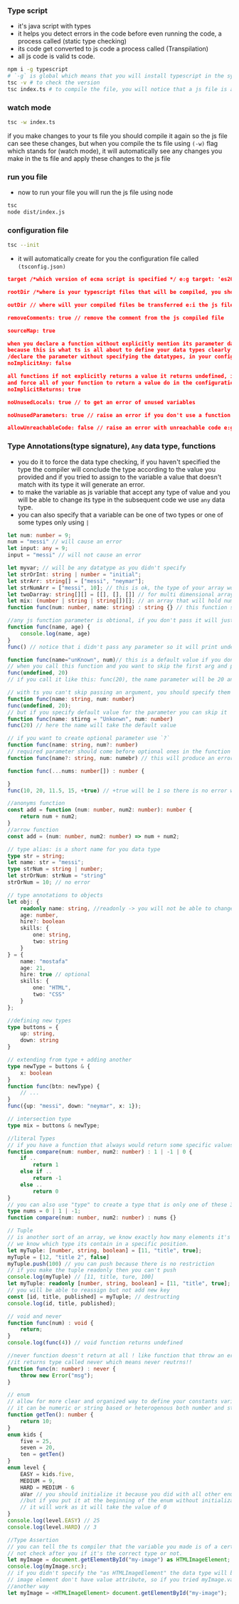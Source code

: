 ### Type script
- it's java script with types
- it helps you detect errors in the code before even running the code, a process called (static type checking)
- its code get converted to js code a process called (Transpilation)
- all js code is valid ts code.

```bash
npm i -g typescript
# `-g` is global which means that you will install typescript in the system not for a specific project only
tsc -v # to check the version
tsc index.ts # to compile the file, you will notice that a js file is added (Transpilation)
```
### watch mode
```bash
tsc -w index.ts
```
if you make changes to your ts file you should compile it again so the js file can see these changes, but when you compile the ts file using `(-w)` flag which stands for (watch mode), it will automatically see any changes you make in the ts file and apply these changes to the js file

### run you file
- now to run your file you will run the js file using node
```bash
tsc
node dist/index.js
```

### configuration file
```bash
tsc --init
``` 
- it will automatically create for you the configuration file called `(tsconfig.json)`
```json
target /*which version of ecma script is specified */ e:g target: 'es2016'

rootDir /*where is your typescript files that will be compiled, you should put it in a src directory */e:g rootDir: './src'

outDir // where will your compiled files be transferred e:i the js file from ts files, it should be in a dist directory so outDir: './dist' 

removeComments: true // remove the comment from the js compiled file

sourceMap: true

when you declare a function without explicitly mention its parameter data Types you will get an error
because this is what ts is all about to define your data types clearly, but if you want to be able to
/declare the parameter without specifying the datatypes, in your configuration file do
noImplicitAny: false

all functions if not explicitly returns a value it returns undefined, if you want to disable this
and force all of your function to return a value do in the configuration:-
noImplicitReturns: true

noUnusedLocals: true // to get an error of unused variables

noUnusedParameters: true // raise an error if you don't use a function parameter

allowUnreachableCode: false // raise an error with unreachable code e:g code that come after a function that never returns
```

### Type Annotations(type signature), `Any` data type, functions

- you do it to force the data type checking, if you haven't specified the type the compiler will conclude the type according to the value you provided and if you tried to assign to the variable a value that doesn't match with its type it will generate an error.
- to make the variable as js variable that accept any type of value and you will be able to change its type in the subsequent code we use `any` data type.
- you can also specify that a variable can be one of two types or one of some types only using `|`

```ts
let num: number = 9;
num = "messi" // will cause an error
let input: any = 9;
input = "messi" // will not cause an error

let myvar; // will be any datatype as you didn't specify
let strOrInt: string | number = "initial";
let strArr: string[] = ["messi", "neymar"];
let strNumArr = ["messi", 10]; // this is ok, the type of your array would be (string | number) []
let twoDarray: string[][] = [[], [], []] // for multi dimensional array
let mix: (number | string | string[])[]; // an array that will hold numbers, strings or an array of strings
function func(num: number, name: string) : string {} // this function should return only a string values

//any js function parameter is obtional, if you don't pass it will just be undefined
function func(name, age) {
	console.log(name, age)
}
func() // notice that i didn't pass any parameter so it will print undefined undefined

function func(name="unKnown", num)// this is a default value if you don't pass the argument to the function, the default value will be used.
// when you call this function and you want to skip the first arg and pass the second arg you can do this:
func(undefined, 20)
// if you call it like this: func(20), the name parameter will be 20 and age will be undefined

// with ts you can't skip passing an argument, you should specify them all, if you don't want to pass certain arg use undefined
function func(name: string, num: number)
func(undefined, 20);
// but if you specify default value for the parameter you can skip it
function func(name: stirng = "Unkonwn", num: number)
func(20) // here the name will take the default value

// if you want to create optional parameter use `?`
function func(name: string, num?: number)
// required parameter should come before optional ones in the function prototype
function func(name?: string, num: numebr) // this will produce an error as num parameter is required and name is optional so num must come first then name like this (num: number, name?: string)

function func(...nums: number[]) : number {

}
func(10, 20, 11.5, 15, +true) // +true will be 1 so there is no error will occur

//anonyms function
const add = function (num: number, num2: number): number {
	return num + num2;
}
//arrow function
const add = (num: number, num2: number) => num + num2;

// type alias: is a short name for you data type
type str = string;
let name: str = "messi";
type strNum = string | number;
let strOrNum: strNum = "string"
strOrNum = 10; // no error

// type annotations to objects
let obj: {
	readonly name: string, //readonly -> you will not be able to change name value
	age: number,
	hire?: boolean
	skills: {
		one: string,
		two: string
	}
} = {
	name: "mostafa"
	age: 21,
	hire: true // optional
	skills: {
		one: "HTML",
		two: "CSS"
	}
};

//defining new types
type buttons = {
	up: string,
	down: string
}

// extending from type + adding another
type newType = buttons & {
	x: boolean
}
function func(btn: newType) {
	// ...
}
func({up: "messi", down: "neymar", x: 1});

// intersection type
type mix = buttons & newType;

//literal Types
// if you have a function that always would return some specific values you can specify it like this
function compare(num: number, num2: number) : 1 | -1 | 0 {
	if ..
		return 1
	else if ..
		return -1
	else ..
		return 0
}
// you can also use "type" to create a type that is only one of these 3 values
type nums = 0 | 1 | -1;
function compare(num: number, num2: number) : nums {}

// Tuple
// is another sort of an array, we know exactly how many elements it's contain
// we know which type its contain in a specific position.
let myTuple: [number, string, boolean] = [11, "title", true];
myTuple = [12, "title 2", false]
myTuple.push(100) // you can push because there is no restriction
// if you make the tuple readonly then you can't push
console.log(myTuple) // [11, title, ture, 100]
let myTuple: readonly [number, string, boolean] = [11, "title", true];
// you will be able to reassign but not add new key 
const [id, title, published] = myTuple; // destructing
console.log(id, title, published);

// void and never
function func(num) : void {
	return;
}
console.log(func(4)) // void function returns undefined

//never function doesn't return at all ! like function that throw an error or that have an infinite loop
//it returns type called never which means never reutrns!!
function func(n: number) : never {
	throw new Error("msg");
}

// enum
// allow for more clear and organized way to define your constants variables,
// it can be numeric or string based or heterogenous both number and string, by default it's number based
function getTen(): number {
	return 10;
}
enum kids {
	five = 25,
	seven = 20,
	ten = getTen()
}
enum level {
	EASY = kids.five,
	MEDIUM = 9,
	HARD = MEDIUM - 6
	aVar // you should initialize it because you did with all other enum variables
	//but if you put it at the beginning of the enum without initialization
	// it will work as it will take the value of 0
}
console.log(level.EASY) // 25
console.log(level.HARD) // 3

//Type Assertion
// you can tell the ts compiler that the variable you made is of a certain type and the compiler will
// not check after you if it's the correct type or not.
let myImage = document.getElementById("my-image") as HTMLImageElement;
console.log(myImage.src);
// if you didn't specify the "as HTMLImageElement" the data type will be just HTMLElement
// image element don't have value attribute, so if you tried myImage.value will raise an error
//another way
let myImage = <HTMLImageElement> document.getElementById("my-image");